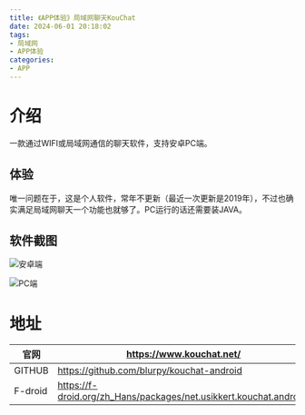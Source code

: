 ```yaml
---
title: 《APP体验》局域网聊天KouChat
date: 2024-06-01 20:18:02
tags:
- 局域网
- APP体验
categories:
- APP
---
```


# 介绍
一款通过WIFI或局域网通信的聊天软件，支持安卓PC端。

<!-- more -->

## 体验

唯一问题在于，这是个人软件，常年不更新（最近一次更新是2019年），不过也确实满足局域网聊天一个功能也就够了。PC运行的话还需要装JAVA。

## 软件截图

![安卓端](https://www.kouchat.net/images/screenshots/android/kouchat_android_v1.1.0_screenshot_tablet_10_main_chat.png)

![PC端](https://www.kouchat.net/images/screenshots/desktop/kouchat_v1.3.0_main_chat_opensuse_nimbus.png)


# 地址
| 官网      | https://www.kouchat.net/ |
| ----------- | ----------- |
| GITHUB      | https://github.com/blurpy/kouchat-android |
| F-droid | https://f-droid.org/zh_Hans/packages/net.usikkert.kouchat.android/ |
